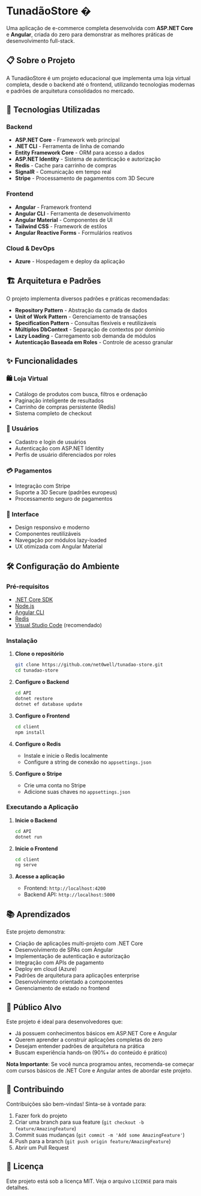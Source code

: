 # TunadãoStore �

Uma aplicação de e-commerce completa desenvolvida com **ASP.NET Core** e **Angular**, criada do zero para demonstrar as melhores práticas de desenvolvimento full-stack.

## 📋 Sobre o Projeto

A TunadãoStore é um projeto educacional que implementa uma loja virtual completa, desde o backend até o frontend, utilizando tecnologias modernas e padrões de arquitetura consolidados no mercado.

## 🚀 Tecnologias Utilizadas

### Backend
- **ASP.NET Core** - Framework web principal
- **.NET CLI** - Ferramenta de linha de comando
- **Entity Framework Core** - ORM para acesso a dados
- **ASP.NET Identity** - Sistema de autenticação e autorização
- **Redis** - Cache para carrinho de compras
- **SignalR** - Comunicação em tempo real
- **Stripe** - Processamento de pagamentos com 3D Secure

### Frontend
- **Angular** - Framework frontend
- **Angular CLI** - Ferramenta de desenvolvimento
- **Angular Material** - Componentes de UI
- **Tailwind CSS** - Framework de estilos
- **Angular Reactive Forms** - Formulários reativos

### Cloud & DevOps
- **Azure** - Hospedagem e deploy da aplicação

## 🏗️ Arquitetura e Padrões

O projeto implementa diversos padrões e práticas recomendadas:

- **Repository Pattern** - Abstração da camada de dados
- **Unit of Work Pattern** - Gerenciamento de transações
- **Specification Pattern** - Consultas flexíveis e reutilizáveis
- **Múltiplos DbContext** - Separação de contextos por domínio
- **Lazy Loading** - Carregamento sob demanda de módulos
- **Autenticação Baseada em Roles** - Controle de acesso granular

## ✨ Funcionalidades

### 🛍️ Loja Virtual
- Catálogo de produtos com busca, filtros e ordenação
- Paginação inteligente de resultados
- Carrinho de compras persistente (Redis)
- Sistema completo de checkout

### 👤 Usuários
- Cadastro e login de usuários
- Autenticação com ASP.NET Identity
- Perfis de usuário diferenciados por roles

### 💳 Pagamentos
- Integração com Stripe
- Suporte a 3D Secure (padrões europeus)
- Processamento seguro de pagamentos

### 📱 Interface
- Design responsivo e moderno
- Componentes reutilizáveis
- Navegação por módulos lazy-loaded
- UX otimizada com Angular Material

## 🛠️ Configuração do Ambiente

### Pré-requisitos
- [.NET Core SDK](https://dotnet.microsoft.com/download)
- [Node.js](https://nodejs.org/)
- [Angular CLI](https://angular.io/cli)
- [Redis](https://redis.io/)
- [Visual Studio Code](https://code.visualstudio.com/) (recomendado)

### Instalação

1. **Clone o repositório**
   ```bash
   git clone https://github.com/net0well/tunadao-store.git
   cd tunadao-store
   ```

2. **Configure o Backend**
   ```bash
   cd API
   dotnet restore
   dotnet ef database update
   ```

3. **Configure o Frontend**
   ```bash
   cd client
   npm install
   ```

4. **Configure o Redis**
   - Instale e inicie o Redis localmente
   - Configure a string de conexão no `appsettings.json`

5. **Configure o Stripe**
   - Crie uma conta no Stripe
   - Adicione suas chaves no `appsettings.json`

### Executando a Aplicação

1. **Inicie o Backend**
   ```bash
   cd API
   dotnet run
   ```

2. **Inicie o Frontend**
   ```bash
   cd client
   ng serve
   ```

3. **Acesse a aplicação**
   - Frontend: `http://localhost:4200`
   - Backend API: `http://localhost:5000`

## 📚 Aprendizados

Este projeto demonstra:

- Criação de aplicações multi-projeto com .NET Core
- Desenvolvimento de SPAs com Angular
- Implementação de autenticação e autorização
- Integração com APIs de pagamento
- Deploy em cloud (Azure)
- Padrões de arquitetura para aplicações enterprise
- Desenvolvimento orientado a componentes
- Gerenciamento de estado no frontend

## 🎯 Público Alvo

Este projeto é ideal para desenvolvedores que:

- Já possuem conhecimentos básicos em ASP.NET Core e Angular
- Querem aprender a construir aplicações completas do zero
- Desejam entender padrões de arquitetura na prática
- Buscam experiência hands-on (90%+ do conteúdo é prático)

**Nota Importante**: Se você nunca programou antes, recomenda-se começar com cursos básicos de .NET Core e Angular antes de abordar este projeto.

## 🤝 Contribuindo

Contribuições são bem-vindas! Sinta-se à vontade para:

1. Fazer fork do projeto
2. Criar uma branch para sua feature (`git checkout -b feature/AmazingFeature`)
3. Commit suas mudanças (`git commit -m 'Add some AmazingFeature'`)
4. Push para a branch (`git push origin feature/AmazingFeature`)
5. Abrir um Pull Request

## 📄 Licença

Este projeto está sob a licença MIT. Veja o arquivo `LICENSE` para mais detalhes.

